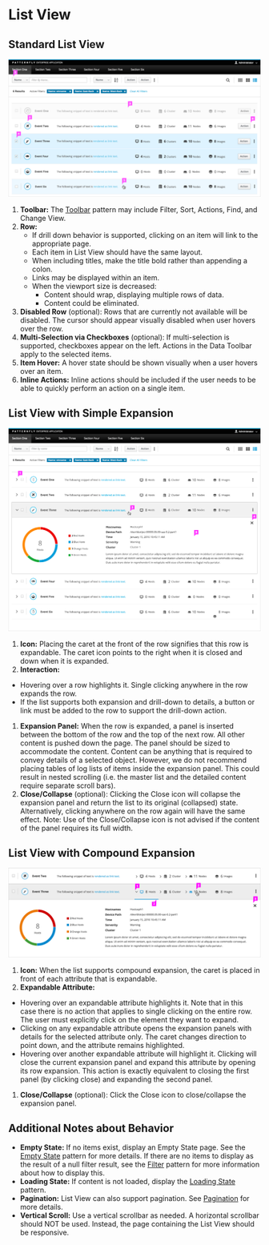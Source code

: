 # List View

## Standard List View

![List view](img/list-view-callout.png)

1. **Toolbar:** The [Toolbar](https://www.patternfly.org/pattern-library/forms-and-controls/toolbar) pattern may include Filter, Sort, Actions, Find, and Change View.
1. **Row:**
    - If drill down behavior is supported, clicking on an item will link to the appropriate page.
    - Each item in List View should have the same layout.
    - When including titles, make the title bold rather than appending a colon.
    - Links may be displayed within an item.
    - When the viewport size is decreased:
        - Content should wrap, displaying multiple rows of data.
        - Content could be eliminated.
1. **Disabled Row** (optional): Rows that are currently not available will be disabled. The cursor should appear visually disabled when user hovers over the row.
1. **Multi-Selection via Checkboxes** (optional): If multi-selection is supported, checkboxes appear on the left. Actions in the Data Toolbar apply to the selected items.
1. **Item Hover:** A hover state should be shown visually when a user hovers over an item.
1. **Inline Actions:** Inline actions should be included if the user needs to be able to quickly perform an action on a single item.

## List View with Simple Expansion

![List view with an expanded row](img/list-view-simple-expansion-callout.png)

1. **Icon:** Placing the caret at the front of the row signifies that this row is expandable. The caret icon points to the right when it is closed and down when it is expanded.
1. **Interaction:**
  - Hovering over a row highlights it. Single clicking anywhere in the row expands the row.
  - If the list supports both expansion and drill-down to details, a button or link must be added to the row to support the drill-down action.
1. **Expansion Panel:** When the row is expanded, a panel is inserted between the bottom of the row and the top of the next row. All other content is pushed down the page. The panel should be sized to accommodate the content. Content can be anything that is required to convey details of a selected object. However, we do not recommend placing tables of log lists of items inside the expansion panel. This could result in nested scrolling (i.e. the master list and the detailed content require separate scroll bars).
1. **Close/Collapse** (optional): Clicking the Close icon will collapse the expansion panel and return the list to its original (collapsed) state. Alternatively, clicking anywhere on the row again will have the same effect. Note: Use of the Close/Collapse icon is not advised if the content of the panel requires its full width.


## List View with Compound Expansion
![List view with compound expansion](img/list-view-compound-expansion-callout.png)

1. **Icon:** When the list supports compound expansion, the caret is placed in front of each attribute that is expandable.
1. **Expandable Attribute:**
  - Hovering over an expandable attribute highlights it. Note that in this case there is no action that applies to single clicking on the entire row. The user must explicitly click on the element they want to expand.
  - Clicking on any expandable attribute opens the expansion panels with details for the selected attribute only. The caret changes direction to point down, and the attribute remains highlighted.
  - Hovering over another expandable attribute will highlight it. Clicking will close the current expansion panel and expand this attribute by opening its row expansion. This action is exactly equivalent to closing the first panel (by clicking close) and expanding the second panel.
1. **Close/Collapse** (optional): Click the Close icon to close/collapse the expansion panel. 


## Additional Notes about Behavior

- **Empty State:** If no items exist, display an Empty State page. See the [Empty State](https://www.patternfly.org/pattern-library/communication/empty-state/#_) pattern for more details. If there are no items to display as the result of a null filter result, see the [Filter](http://www.patternfly.org/pattern-library/forms-and-controls/filter/) pattern for more information about how to display this.
- **Loading State:** If content is not loaded, display the [Loading State](http://www.patternfly.org/pattern-library/communication/loading-state/) pattern.
- **Pagination:** List View can also support pagination. See [Pagination](http://www.patternfly.org/pattern-library/navigation/pagination/) for more details.
- **Vertical Scroll:** Use a vertical scrollbar as needed. A horizontal scrollbar should NOT be used. Instead, the page containing the List View should be responsive.
